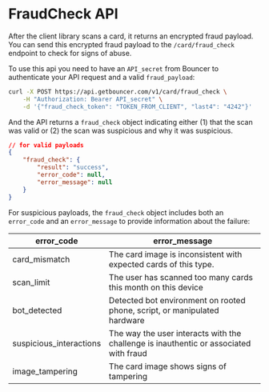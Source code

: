 # FraudCheck API

After the client library scans a card, it returns an encrypted fraud payload. You can send this encrypted fraud payload to the `/card/fraud_check` endpoint to check for signs of abuse.

To use this api you need to have an `API_secret` from Bouncer to authenticate your API request and a valid `fraud_payload`:

```bash
curl -X POST https://api.getbouncer.com/v1/card/fraud_check \
    -H "Authorization: Bearer API_secret" \
    -d '{"fraud_check_token": "TOKEN_FROM_CLIENT", "last4": "4242"}'
```

And the API returns a `fraud_check` object indicating either (1) that the scan was valid or (2) the scan was suspicious and why it was suspicious.

```json
// for valid payloads
{
    "fraud_check": {
        "result": "success",
        "error_code": null,
        "error_message": null
    }
}
```

For suspicious payloads, the `fraud_check` object includes both an `error_code` and an `error_message` to provide information about the failure:

| error_code       | error_message                                                                          |
|------------------|--------------------------------------------------------------------------------------- |
| card_mismatch    | The card image is inconsistent with expected cards of this type.                         |
| scan_limit       | The user has scanned too many cards this month on this device                          |
| bot_detected     | Detected bot environment on rooted phone, script, or manipulated hardware                  |
| suspicious_interactions  | The way the user interacts with the challenge is inauthentic or associated with fraud |
| image_tampering  | The card image shows signs of tampering                                                |
